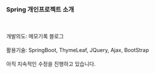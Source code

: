 <h3>Spring 개인프로젝트 소개</h3>
<br>
<br>
개발의도: 메모기록 블로그 <br>
<br>
활용기술: SpringBoot, ThymeLeaf, JQuery, Ajax, BootStrap
<br>
<br>
아직 지속적인 수정을 진행하고 있습니다.
